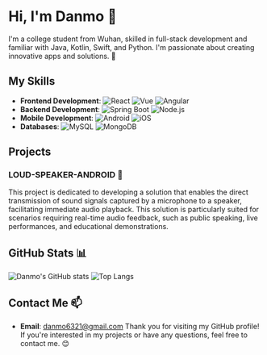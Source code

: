 # Hi, I'm Danmo 👋

I'm a college student from Wuhan, skilled in full-stack development and familiar with Java, Kotlin, Swift, and Python. I'm passionate about creating innovative apps and solutions. 🚀

## My Skills
- **Frontend Development**: ![React](https://img.shields.io/badge/-React-61DAFB?logo=react&logoColor=white) ![Vue](https://img.shields.io/badge/-Vue-4FC08D?logo=vue.js&logoColor=white) ![Angular](https://img.shields.io/badge/-Angular-DD0031?logo=angular&logoColor=white)
- **Backend Development**: ![Spring Boot](https://img.shields.io/badge/-Spring%20Boot-6DB33F?logo=spring-boot&logoColor=white) ![Node.js](https://img.shields.io/badge/-Node.js-339933?logo=node.js&logoColor=white)
- **Mobile Development**: ![Android](https://img.shields.io/badge/-Android-3DDC84?logo=android&logoColor=white) ![iOS](https://img.shields.io/badge/-iOS-000000?logo=apple&logoColor=white)
- **Databases**: ![MySQL](https://img.shields.io/badge/-MySQL-4479A1?logo=mysql&logoColor=white) ![MongoDB](https://img.shields.io/badge/-MongoDB-47A248?logo=mongodb&logoColor=white)

## Projects
### LOUD-SPEAKER-ANDROID 📢
This project is dedicated to developing a solution that enables the direct transmission of sound signals captured by a microphone to a speaker, facilitating immediate audio playback. This solution is particularly suited for scenarios requiring real-time audio feedback, such as public speaking, live performances, and educational demonstrations.

## GitHub Stats 📊
![Danmo's GitHub stats](https://github-readme-stats.vercel.app/api?username=yourusername&show_icons=true&theme=radical)
![Top Langs](https://github-readme-stats.vercel.app/api/top-langs/?username=yourusername&layout=compact&theme=radical)

## Contact Me 📫
- **Email**: danmo6321@gmail.com
Thank you for visiting my GitHub profile! If you're interested in my projects or have any questions, feel free to contact me. 😊
```
